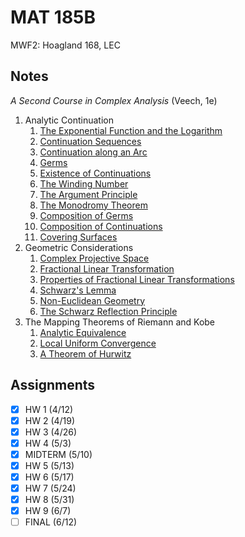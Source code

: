 # MAT 185B
MWF2: Hoagland 168, LEC
## Notes
*A Second Course in Complex Analysis* (Veech, 1e)
1. Analytic Continuation
	1. [The Exponential Function and the Logarithm](../notes/holomorphic-function.md#elementary-functions)
	2. [Continuation Sequences](../notes/analytic-continuation.md)
	3. [Continuation along an Arc](../notes/analytic-continuation.md)
	4. [Germs](../notes/analytic-continuation.md)
	5. [Existence of Continuations](../notes/analytic-continuation.md)
	6. [The Winding Number](../notes/winding-number.md)
	7. [The Argument Principle](../notes/winding-number.md)
	8. [The Monodromy Theorem](../notes/homotopy.md)
	9. [Composition of Germs](../notes/analytic-continuation.md)
	10. [Composition of Continuations](../notes/analytic-continuation.md)
	11. [Covering Surfaces](../notes/analytic-covering.md)
2. Geometric Considerations
	1. [Complex Projective Space](../notes/projective-space.md)
	3. [Fractional Linear Transformation](../notes/fractional-linear-transformation.md)
	4. [Properties of Fractional Linear Transformations](../notes/fractional-linear-transformation.md)
	6. [Schwarz's Lemma](../notes/holomorphic-function.md)
	7. [Non-Euclidean Geometry](../notes/projective-space.md#hyperbolic-space)
	8. [The Schwarz Reflection Principle](../notes/projective-space.md)
3. The Mapping Theorems of Riemann and Kobe
	1. [Analytic Equivalence](../notes/projective-space.md)
	2. [Local Uniform Convergence](../notes/holomorphic-function.md)
	3. [A Theorem of Hurwitz](../notes/holomorphic-function.md)
## Assignments
- [x] HW 1 (4/12)
- [x] HW 2 (4/19)
- [x] HW 3 (4/26)
- [x] HW 4 (5/3)
- [x] MIDTERM (5/10)
- [x] HW 5 (5/13)
- [x] HW 6 (5/17)
- [x] HW 7 (5/24)
- [x] HW 8 (5/31)
- [x] HW 9 (6/7)
- [ ] FINAL (6/12)